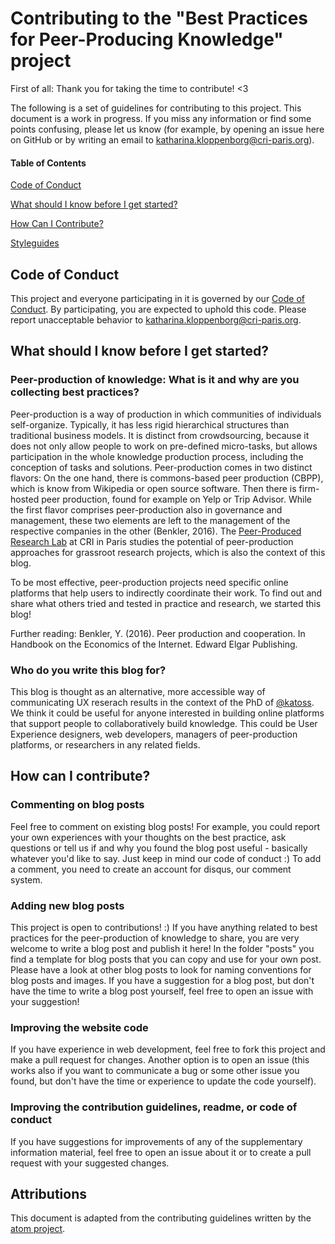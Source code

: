 # Contributing to the "Best Practices for Peer-Producing Knowledge" project

First of all: Thank you for taking the time to contribute! <3

The following is a set of guidelines for contributing to this project. This document is a work in progress. If you miss any information or find some points confusing, please let us know (for example, by opening an issue here on GitHub or by writing an email to katharina.kloppenborg@cri-paris.org).

#### Table of Contents

[Code of Conduct](#code-of-conduct)

[What should I know before I get started?](#what-should-i-know-before-i-get-started)

[How Can I Contribute?](#how-can-i-contribute)

[Styleguides](#styleguides)

## Code of Conduct

This project and everyone participating in it is governed by our [Code of Conduct](https://github.com/PeerProducedResearch/best-practices/blob/main/CODE_OF_CONDUCT.md). By participating, you are expected to uphold this code. Please report unacceptable behavior to katharina.kloppenborg@cri-paris.org.

## What should I know before I get started?

### Peer-production of knowledge: What is it and why are you collecting best practices?

Peer-production is a way of production in which communities of individuals self-organize. Typically, it has less rigid hierarchical structures than traditional business models.
It is distinct from crowdsourcing, because it does not only allow people to work on pre-defined micro-tasks, but allows participation in the whole knowledge production process, including the conception of tasks and solutions.
Peer-production comes in two distinct flavors: On the one hand, there is commons-based peer production (CBPP), which is know from Wikipedia or open source software. Then there is firm-hosted peer production, found for example on Yelp or Trip Advisor. While the first flavor comprises peer-production also in governance and management, these two elements are left to the management of the respective companies in the other (Benkler, 2016).
The [Peer-Produced Research Lab](https://peer-produced.science/) at CRI in Paris studies the potential of peer-production approaches for grassroot research projects, which is also the context of this blog.

To be most effective, peer-production projects need specific online platforms that help users to indirectly coordinate their work. To find out and share what others tried and tested in practice and research, we started this blog!

Further reading:
Benkler, Y. (2016). Peer production and cooperation. In Handbook on the Economics of the Internet. Edward Elgar Publishing.

### Who do you write this blog for?

This blog is thought as an alternative, more accessible way of communicating UX reserach results in the context of the PhD of [@katoss](https://github.com/katoss). We think it could be useful for anyone interested in building online platforms that support people to collaboratively build knowledge.
This could be User Experience designers, web developers, managers of peer-production platforms, or researchers in any related fields. 

## How can I contribute?

### Commenting on blog posts

Feel free to comment on existing blog posts! For example, you could report your own experiences with your thoughts on the best practice, ask questions or tell us if and why you found the blog post useful - basically whatever you'd like to say. Just keep in mind our code of conduct :)
To add a comment, you need to create an account for disqus, our comment system.

### Adding new blog posts

This project is open to contributions! :) If you have anything related to best practices for the peer-production of knowledge to share, you are very welcome to write a blog post and publish it here!
In the folder "posts" you find a template for blog posts that you can copy and use for your own post. Please have a look at other blog posts to look for naming conventions for blog posts and images.
If you have a suggestion for a blog post, but don't have the time to write a blog post yourself, feel free to open an issue with your suggestion!

### Improving the website code

If you have experience in web development, feel free to fork this project and make a pull request for changes. 
Another option is to open an issue (this works also if you want to communicate a bug or some other issue you found, but don't have the time or experience to update the code yourself).

### Improving the contribution guidelines, readme, or code of conduct

If you have suggestions for improvements of any of the supplementary information material, feel free to open an issue about it or to create a pull request with your suggested changes.

## Attributions

This document is adapted from the contributing guidelines written by the [atom project](https://github.com/atom/atom/blob/master/CONTRIBUTING.md).

